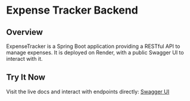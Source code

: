 # Expense Tracker Backend

## Overview
ExpenseTracker is a Spring Boot application providing a RESTful API to manage expenses. It is deployed on Render, with a public Swagger UI to interact with it.

## Try It Now
Visit the live docs and interact with endpoints directly:
[Swagger UI](https://expensetracker-cmxi.onrender.com/swagger-ui/index.html)
